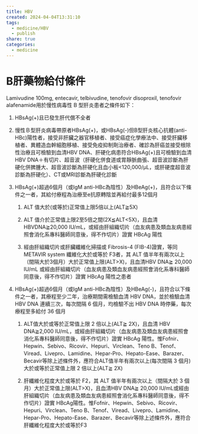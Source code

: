 ```yaml
---
title: HBV
created: 2024-04-04T13:31:10
tags:
  - medicine/HBV
  - publish
share: true
categories:
  - medicine
---
```

# B肝藥物給付條件  
  
Lamivudine 100mg, entecavir, telbivudine, tenofovir disoproxil, tenofovir alafenamide用於慢性病毒性 B 型肝炎患者之條件如下：  
  
1. HBsAg(+)且已發生肝代償不全者  
     
2. 慢性Ｂ型肝炎病毒帶原者HBsAg(+)，或HBsAg(-)但B型肝炎核心抗體(anti-HBc)陽性者，接受非肝臟之器官移植者、接受癌症化學療法中、接受肝臟移植者、異體造血幹細胞移植、接受免疫抑制劑治療者、確診為肝癌並接受根除性治療且可檢驗到血清HBV DNA、肝硬化病患符合HBsAg(+)且可檢驗到血清HBV DNA＋有切片、超音波（肝硬化併食道或胃靜脈曲張、超音波診斷為肝硬化併脾腫大、超音波診斷為肝硬化且血小板<120,000/μL，或肝硬度超音波診斷為肝硬化）、CT或MRI診斷為肝硬化診斷  
     
4. HBsAg(+)超過6個月（或IgM anti-HBc為陰性）及HBeAg(+)，且符合以下條件之一者，其給付療程為治療至e抗原轉陰並再給付最多12個月  
     
	1. ALT 值大於(或等於)正常值上限5倍以上(ALT≧5X)  
	     
	2. ALT 值介於正常值上限2至5倍之間(2X≦ALT<5X)，且血清 HBVDNA≧20,000 IU/mL，或經由肝組織切片（血友病患及類血友病患經照會消化系專科醫師同意後，得不作切片）證實 HBcAg 陽性  
	     
	3. 經由肝組織切片或肝臟纖維化掃描或 Fibrosis-4 (FIB-4)證實，等同 METAVIR system 纖維化大於或等於 F3者，其 ALT 值半年有兩次以上（間隔大於3個月）大於正常值上限(ALT>X)，且血清HBV DNA≧ 20,000 IU/mL 或經由肝組織切片（血友病患及類血友病患經照會消化系專科醫師同意後，得不作切片）證實 HBcAg 陽性之患者  
	     
5. HBsAg(+)超過6個月（或IgM anti-HBc為陰性）及HBeAg(-)，且符合以下條件之一者，其療程至少二年，治療期間需檢驗血清 HBV DNA，並於檢驗血清 HBV DNA 連續三次，每次間隔 6 個月，均檢驗不出 HBV DNA 時停藥，每次療程至多給付 36 個月  
     
	1. ALT值大於或等於正常值上限 2 倍以上(ALT≧ 2X)，且血清 HBV DNA≧2,000 IU/mL，或經由肝組織切片（血友病患及類血友病患經照會消化系專科醫師同意後，得不作切片）證實 HBcAg 陽性。惟Fofnir、Hepwin、Sebivo、Ricovir、Hepuri、Virclean、Teno B、Tenof、Viread、Livepro、Lamidine、Hepar-Pro、Hepato-Ease、Barazer、Becavir等除上述條件外，應符合ALT值半年有兩次以上(每次間隔 3 個月)大於或等於正常值上限 2 倍以上(ALT≧ 2X)  
	     
	2. 肝纖維化程度大於或等於 F2，其 ALT 值半年有兩次以上（間隔大於 3 個月）大於正常值上限(ALT>X)，且血清HBV DNA≧ 20,000 IU/mL或經由肝組織切片（血友病患及類血友病患經照會消化系專科醫師同意後，得不作切片）證實 HBcAg陽性。惟Fofnir、Hepwin、Sebivo、Ricovir、Hepuri、Virclean、Teno B、Tenof、Viread、Livepro、Lamidine、Hepar-Pro、Hepato-Ease、Barazer、Becavir等除上述條件外，應符合肝纖維化程度大於或等於F3  

